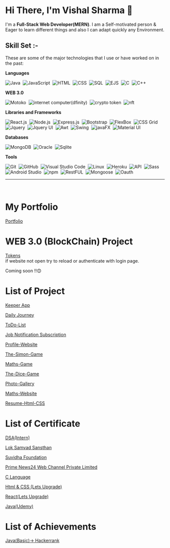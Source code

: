 <h1>Hi There, I'm Vishal Sharma 👋 </h1>

I'm a **Full-Stack Web Developer(MERN)**. I am a Self-motivated person & Eager to learn different things and also I can adapt quickly any Environment.

## Skill Set :-

These are some of the major technologies that I use or have worked on in the past:

**Languages**

![Java](https://img.shields.io/badge/-Java-05122A?style=flat&logo=Java&logoColor=FFA518)&nbsp;
![JavaScript](https://img.shields.io/badge/-JavaScript-05122A?style=flat&logo=javascript)&nbsp;
![HTML](https://img.shields.io/badge/-HTML-05122A?style=flat&logo=HTML5)&nbsp;
![CSS](https://img.shields.io/badge/-CSS-05122A?style=flat&logo=CSS3&logoColor=1572B6)&nbsp;
![SQL](https://img.shields.io/badge/-SQL-05122A?style=flat)&nbsp;
![EJS](https://img.shields.io/badge/-EJS-05122A?style=flat)&nbsp;
![C](https://img.shields.io/badge/-C-05122A?style=flat&logo=C&logoColor=A8B9CC)&nbsp;
![C++](https://img.shields.io/badge/-C++-05122A?style=flat&logo=C%2B%2B&logoColor=00599C)&nbsp;

**WEB 3.0**
 
![Motoko](https://img.shields.io/badge/-Motoko%20Language-05122A?style=flat )&nbsp;
![internet computer(dfinity)](https://img.shields.io/badge/-Internet%20Computer%20Dfinity-05122A?style=flat )&nbsp;
![crypto token](https://img.shields.io/badge/-Crypto%20token-05122A?style=flat )&nbsp;
![nft](https://img.shields.io/badge/-NFT-05122A?style=flat )&nbsp;

**Libraries and Frameworks**

![React.js](https://img.shields.io/badge/-React.js-05122A?style=flat&logo=react)&nbsp;
![Node.js](https://img.shields.io/badge/-Node.js-05122A?style=flat&logo=nodedotjs)&nbsp;
![Express.js](https://img.shields.io/badge/-Express.js-05122A?style=flat&logo=express)&nbsp;
![Bootstrap](https://img.shields.io/badge/-Bootstrap-05122A?style=flat&logo=bootstrap&logoColor=563D7C)&nbsp;
![FlexBox](https://img.shields.io/badge/-CSS%20FlexBox-05122A?style=flat)&nbsp;
![CSS Grid](https://img.shields.io/badge/-CSS%20Grid-05122A?style=flat)&nbsp;
![Jquery](https://img.shields.io/badge/-JQuery-05122A?style=&logo=jquery)&nbsp;
![Jquery UI](https://img.shields.io/badge/-JQuery%20UI-05122A?style)&nbsp;
![Awt](https://img.shields.io/badge/-Java%20Awt-05122A?style=flat)&nbsp;
![Swing](https://img.shields.io/badge/-Java%20Swing-05122A?style=flat)&nbsp;
![javaFX](https://img.shields.io/badge/-JavaFX-05122A?style=flat)&nbsp;
![Material UI](https://img.shields.io/badge/-Material%20UI-05122A?style=flat&logo=materialdesignicons)&nbsp;
 
**Databases**

![MongoDB](https://img.shields.io/badge/-MongoDB-05122A?style=flat&logo=mongodb)&nbsp;
![Oracle](https://img.shields.io/badge/-Oracle-05122A?style=flat&logo=oracle)&nbsp;
![Sqlite](https://img.shields.io/badge/-SQLite-05122A?style=flat&logo=sqlite)&nbsp;

**Tools**

![Git](https://img.shields.io/badge/-Git-05122A?style=flat&logo=git)&nbsp;
![GitHub](https://img.shields.io/badge/-GitHub-05122A?style=flat&logo=github)&nbsp;
![Visual Studio Code](https://img.shields.io/badge/-Visual%20Studio%20Code-05122A?style=flat&logo=visual-studio-code&logoColor=007ACC)&nbsp;
![Linux](https://img.shields.io/badge/-Linux-05122A?style=flat&logo=linux)&nbsp;
![Heroku](https://img.shields.io/badge/-Heroku-05122A?style=flat&logo=heroku)&nbsp;
![API](https://img.shields.io/badge/-API-05122A?style=flat)&nbsp;
![Sass](https://img.shields.io/badge/-Sass-05122A?style=flat&logo=sass)&nbsp;
![Android Studio](https://img.shields.io/badge/-Android%20Studio-05122A?style=flat&logo=androidstudio)&nbsp;
![npm](https://img.shields.io/badge/-npm-05122A?style=flat&logo=npm)&nbsp;
![RestFUL](https://img.shields.io/badge/-RESTFul%20API-05122A?style=flat)&nbsp;
![Mongoose](https://img.shields.io/badge/-Mongoose-05122A?style=flat)&nbsp;
![Oauth](https://img.shields.io/badge/-Oauth-05122A?style=flat&logo=auth0)&nbsp;

<hr>
<br>
 
# My Portfolio

   <a href="https://anshusharma17.github.io/Portfolio/"> Portfolio</a>
   
# WEB 3.0 (BlockChain) Project
 <a href="https://agmtn-hiaaa-aaaao-aaq3q-cai.ic0.app/"> Tokens</a>
 <br>
 if website not open try to reload or authenticate with login page.

  Coming soon !!😊

# List of Project 
  <a href="https://fast-beyond-45776.herokuapp.com/"> Keeper App</a>
 
 <a href="https://tranquil-lake-14734.herokuapp.com/"> Daily Journey</a>

 <a href="https://mysterious-reaches-24227.herokuapp.com/"> ToDo-List</a>

 <a href="https://damp-spire-76413.herokuapp.com/"> Job Notification Subscription<a/>

 <a href="http://anshusharma17.github.io/Profile-Website/"> Profile-Website</a>

 <a href="http://anshusharma17.github.io/The-Simon-Game/"> The-Simon-Game</a>

 <a href="http://anshusharma17.github.io/Maths-Game"> Maths-Game</a>

 <a href="http://anshusharma17.github.io/The-Dice-Game/"> The-Dice-Game<a/>

 <a href="http://anshusharma17.github.io/Photo-Gallery/"> Photo-Gallery<a/>

 <a href="http://anshusharma17.github.io/Maths-Website/"> Maths-Website</a>

 <a href="http://anshusharma17.github.io/Resume-Html-CSS-/"> Resume-Html-CSS</a>
   
# List of Certificate 
 
 <a href="https://drive.google.com/file/d/1FQiyUAfylp1IQ4inEyONU3STP71dk3aF/view?usp=sharing"> DSA(Intern)</a>

 <a href="https://internshala.com/student/certificate/108502498/251B610C-9EF8-05E6-509D-B8AC9F61DDD3"> Lok Samvad Sansthan</a>
 
 <a href="https://internshala.com/student/certificate/107446762/C1A6628A-D128-5E92-03D8-67B5B1C1BAAD"> Suvidha Foundation</a> 
 
 <a href="https://internshala.com/student/certificate/80567682/545FB6C4-05DD-08B1-8BE5-3BD7350A6043"> Prime News24 Web Channel Private Limited</a> 

 <a href="https://drive.google.com/file/d/1yAI5dAaJW0bOnNCt56wg8VOOCCGwBLGP/view?usp=sharing "> C Language</a>
 
 <a href="https://drive.google.com/file/d/18xKIh3U_gC3Gs5avArOEejpNAHCdeGZn/view?usp=sharing"> Html & CSS (Lets Upgrade)</a>
 
 <a href="https://drive.google.com/file/d/1FXg_scKYJ75YVT9iSWDVAT3uXRY2DGpF/view?usp=sharing"> React(Lets Upgrade)</a>
 
 <a href="https://drive.google.com/file/d/1VzaE7_MXx5hSBirygdXJfbbk2ezw3HhC/view?usp=sharing"> Java(Udemy)</a>
 
 
# List of Achievements 
 
 <a href="https://www.hackerrank.com/certificates/269061045996"> Java(Basic)-> Hackerrank</a>
